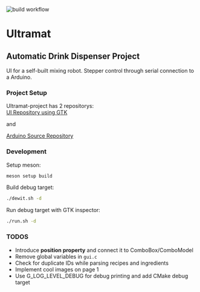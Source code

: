 ![build workflow](https://github.com/KleinSpeedy/Ultramat/actions/workflows/c-cpp.yml/badge.svg)

# Ultramat
## Automatic Drink Dispenser Project

UI for a self-built mixing robot. Stepper control through serial connection to a Arduino.

### Project Setup

Ultramat-project has 2 repositorys:  
[UI Repository using GTK](https://github.com/KleinSpeedy/Ultramat)

and  

[Arduino Source Repository](https://github.com/KleinSpeedy/Ultramat-Arduino)

### Development

Setup meson:
```sh
meson setup build
```

Build debug target:
```sh
./dewit.sh -d
```

Run debug target with GTK inspector:
```sh
./run.sh -d
```

### TODOS

- Introduce **position property** and connect it to ComboBox/ComboModel
- Remove global variables in `gui.c`
- Check for duplicate IDs while parsing recipes and ingredients
- Implement cool images on page 1
- Use G_LOG_LEVEL_DEBUG for debug printing and add CMake debug target
